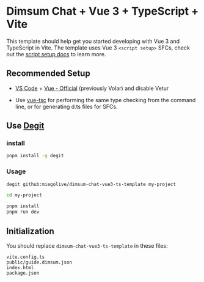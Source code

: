 # Dimsum Chat + Vue 3 + TypeScript + Vite

This template should help get you started developing with Vue 3 and TypeScript in Vite. The template uses Vue 3 `<script setup>` SFCs, check out the [script setup docs](https://v3.vuejs.org/api/sfc-script-setup.html#sfc-script-setup) to learn more.

## Recommended Setup

- [VS Code](https://code.visualstudio.com/) + [Vue - Official](https://marketplace.visualstudio.com/items?itemName=Vue.volar) (previously Volar) and disable Vetur

- Use [vue-tsc](https://github.com/vuejs/language-tools/tree/master/packages/tsc) for performing the same type checking from the command line, or for generating d.ts files for SFCs.

## Use [Degit](https://github.com/Rich-Harris/degit)

### install

```bash
pnpm install -g degit
```

### Usage

```bash
degit github:miegolive/dimsum-chat-vue3-ts-template my-project

cd my-project

pnpm install
pnpm run dev
```

## Initialization

You should replace `dimsum-chat-vue3-ts-template` in these files:

```
vite.config.ts
public/guide.dimsum.json
index.html
package.json
```
